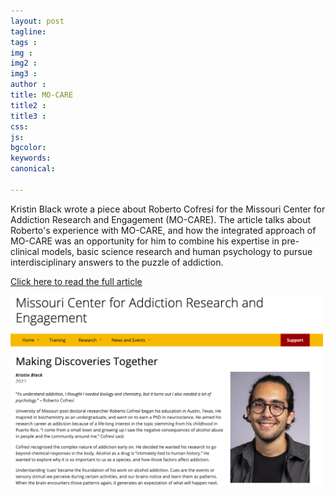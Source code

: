 ```yaml
---
layout: post
tagline: 
tags : 
img : 
img2 : 
img3 : 
author : 
title: MO-CARE
title2 : 
title3 : 
css: 
js: 
bgcolor: 
keywords: 
canonical:

---
```



Kristin Black wrote a piece about Roberto Cofresí for the Missouri Center for Addiction Research and Engagement (MO-CARE). The article talks about Roberto's experience with MO-CARE, and how the integrated approach of MO-CARE was an opportunity for him to combine his expertise in pre-clinical models, basic science research and human psychology to pursue interdisciplinary answers to the puzzle of addiction. 


[Click here to read the full article](https://mocare.missouri.edu/news/making-discoveries-together)

<span class="image tiny"><img src="/assets/images/news/MOCARE.png" alt="MO-CARE" width="500" /></span>

